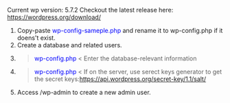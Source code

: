 Current wp version: 5.7.2
Checkout the latest release here: https://wordpress.org/download/

1. Copy-paste <span style="color:blue">wp-config-sameple.php</span> and rename it to wp-config.php if it doens't exist.
2. Create a database and related users.
3. > <span style="color:blue">wp-config.php</span> < Enter the database-relevant information
4. > <span style="color:blue">wp-config.php</span> < If on the server, use serect keys generator to get the secret keys:https://api.wordpress.org/secret-key/1.1/salt/
5. Access /wp-admin to create a new admin user.